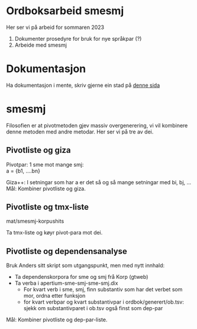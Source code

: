 
Ordboksarbeid smesmj 
====================

Her ser vi på arbeid for sommaren 2023


1. Dokumenter prosedyre for bruk for nye språkpar (?)
2. Arbeide med smesmj

# Dokumentasjon

Ha dokumentasjon i mente, skriv gjerne ein stad på [denne sida](https://giellalt.github.io/dicts/dicts.html)


# smesmj

Filosofien er at pivotmetoden gjev massiv overgenerering, vi vil kombinere denne metoden med andre metodar. Her ser vi på tre av dei.


## Pivotliste og giza

Pivotpar: 1 sme mot mange smj:  
a = {b1, ....bn}

Giza++: 
I setningar som har a er det så og så mange setningar med bi, bj, ...
Mål: Kombiner pivotliste og giza.


## Pivotliste og tmx-liste

mat/smesmj-korpushits

Ta tmx-liste og køyr pivot-para mot dei.


## Pivotliste og dependensanalyse


Bruk Anders sitt skript som utgangspunkt, men med nytt innhald:

- Ta dependenskorpora for sme og smj frå Korp (gtweb)
- Ta verba i apertium-sme-smj-sme-smj.dix
	- For kvart verb i sme, smj, finn substantiv som har det verbet som mor, ordna etter funksjon
	- for kvart verbpar og kvart substantivpar i ordbok/generert/ob.tsv: sjekk om substantivparet i ob.tsv også finst som dep-par


Mål: Kombiner pivotliste og dep-par-liste.





